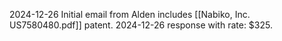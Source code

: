 
2024-12-26 Initial email from Alden includes [[Nabiko, Inc. US7580480.pdf]] patent.
2024-12-26 response with rate: $325.
